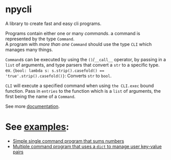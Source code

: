 # npycli

A library to create fast and easy cli programs.

Programs contain either one or many *commands*. a command is represented by
the type `Command`.  
A program with *more than one* `Command` should use the type `CLI` which manages many things.

`Command`s can be executed by using the `()`/`__call__` operator, by passing in a `list` of arguments,
and type parsers that convert a `str` to a specific type.  
ex. `{bool: lambda s: s.strip().casefold() == 'true'.strip().casefold()}`: Converts `str` to `bool`.

`CLI` will execute a specified command when using `the CLI.exec` bound function. Pass in `entries` to the function which
is a `list` of arguments, the first being the name of a `Command`.

See more [documentation](./docs).

# See [examples](./examples):

* [Simple single command program that sums numbers](./examples/summation.py)
* [Multiple command program that uses a `dict` to manage user key-value pairs](./examples/user_items.py)
